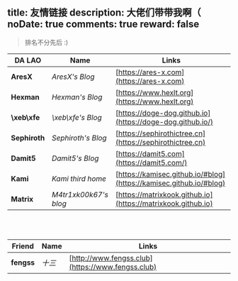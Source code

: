 title: 友情链接
description: 大佬们带带我啊（
noDate: true
comments: true
reward: false
---

>
>排名不分先后 :)
>

| DA LAO | Name | Links |
| --- | --- | --- |
| **AresX** | *AresX's Blog* | [https://ares-x.com](https://ares-x.com) |
| **Hexman** | *Hexman's Blog* | [https://www.hexlt.org](https://www.hexlt.org) |
| **\xeb\xfe** | *\xeb\xfe's Blog* | [https://doge-dog.github.io](https://doge-dog.github.io/) |
| **Sephiroth** | *Sephiroth's Blog* | [https://sephirothictree.cn](https://sephirothictree.cn) | 
| **Damit5** | *Damit5's Blog* | [https://damit5.com](https://damit5.com/) |
| **Kami** | *Kami third home* | [https://kamisec.github.io/#blog](https://kamisec.github.io/#blog) |
| **Matrix** | *M4tr1xk00k67's blog* | [https://matrixkook.github.io](https://matrixkook.github.io) |


<br>
<br>

| Friend | Name | Links |
| --- | --- | --- |
| **fengss** | *十三* | [http://www.fengss.club](https://www.fengss.club) |
